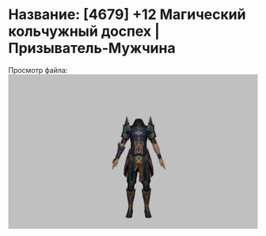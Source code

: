 # Название: [4679] +12 Магический кольчужный доспех | Призыватель-Мужчина

Просмотр файла:
![p080005.png](p080005.png)